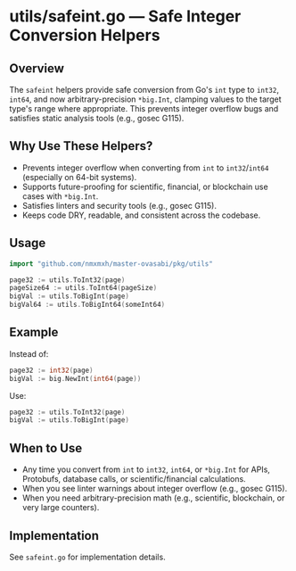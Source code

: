 # utils/safeint.go — Safe Integer Conversion Helpers

## Overview

The `safeint` helpers provide safe conversion from Go's `int` type to `int32`, `int64`, and now
arbitrary-precision `*big.Int`, clamping values to the target type's range where appropriate. This
prevents integer overflow bugs and satisfies static analysis tools (e.g., gosec G115).

## Why Use These Helpers?

- Prevents integer overflow when converting from `int` to `int32`/`int64` (especially on 64-bit
  systems).
- Supports future-proofing for scientific, financial, or blockchain use cases with `*big.Int`.
- Satisfies linters and security tools (e.g., gosec G115).
- Keeps code DRY, readable, and consistent across the codebase.

## Usage

```go
import "github.com/nmxmxh/master-ovasabi/pkg/utils"

page32 := utils.ToInt32(page)
pageSize64 := utils.ToInt64(pageSize)
bigVal := utils.ToBigInt(page)
bigVal64 := utils.ToBigInt64(someInt64)
```

## Example

Instead of:

```go
page32 := int32(page)
bigVal := big.NewInt(int64(page))
```

Use:

```go
page32 := utils.ToInt32(page)
bigVal := utils.ToBigInt(page)
```

## When to Use

- Any time you convert from `int` to `int32`, `int64`, or `*big.Int` for APIs, Protobufs, database
  calls, or scientific/financial calculations.
- When you see linter warnings about integer overflow (e.g., gosec G115).
- When you need arbitrary-precision math (e.g., scientific, blockchain, or very large counters).

## Implementation

See `safeint.go` for implementation details.
